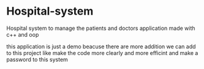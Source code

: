 # Hospital-system
Hospital system to manage the patients and doctors application made with c++ and oop

this application is just a demo beacuse there are more addition we can add to this project like make the code more clearly
and more efficint and make a password to this system 
